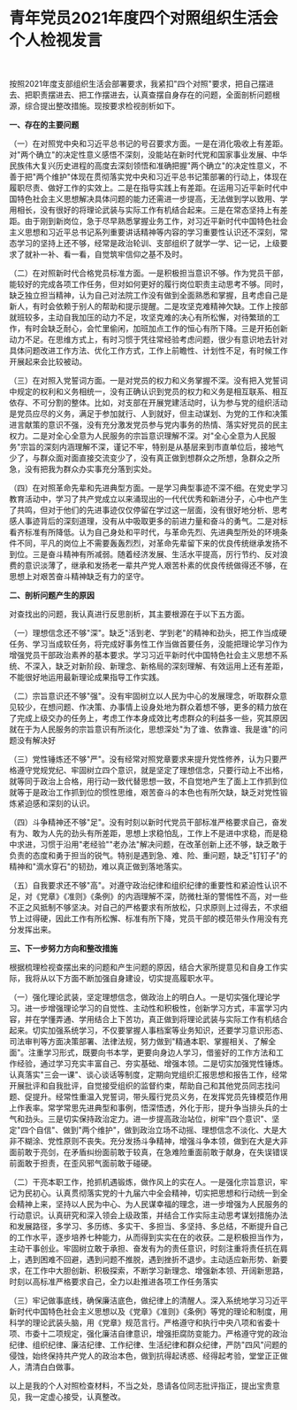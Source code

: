 # 青年党员2021年度四个对照组织生活会个人检视发言

 

按照2021年度支部组织生活会部署要求，我紧扣"四个对照"要求，把自己摆进去、把职责摆进去、把工作摆进去，认真查摆自身存在的问题，全面剖析问题根源，综合提出整改措施。现按要求检视剖析如下。

**一、存在的主要问题**

（一）在对照党中央和习近平总书记的号召要求方面。一是在消化吸收上有差距。对"两个确立"的决定性意义感悟不深刻，没能站在新时代党和国家事业发展、中华民族伟大复兴历史进程的高度去深刻领悟和准确把握"两个确立"的决定性意义，不善于把"两个维护"体现在贯彻落实党中央和习近平总书记策部署的行动上，体现在履职尽责、做好工作的实效上。二是在指导实践上有差距。在运用习近平新时代中国特色社会主义思想解决具体问题的能力还需进一步提高，无法做到学以致用、学用相长，没有很好的将理论武装与实际工作有机结合起来。三是在常态坚持上有差距。由于刚到新岗位，急于尽早熟悉掌握业务工作，对习近平新时代中国特色社会主义思想和习近平总书记系列重要讲话精神等内容的学习重要性认识还不深刻，常态学习的坚持上还不够，经常是政治轮训、支部组织了就学一学、记一记，上级要求了就补一补、看一看，自觉筑牢信仰之基不及时。

（二）在对照新时代合格党员标准方面。一是积极担当意识不够。作为党员干部，能较好的完成各项工作任务，但对如何更好的履行岗位职责主动思考不够。同时，缺乏独立担当精神，认为自己对法院工作没有做到全面熟悉和掌握，且考虑自己是新人，有时会依赖于别人的帮助和提示提醒。二是攻坚克难精神欠缺。工作上按部就班较多，主动自我加压的动力不足，攻坚克难的决心有所松懈，对待繁琐的工作，有时会缺乏耐心，会忙里偷闲，加班加点工作的恒心有所下降。三是开拓创新动力不足。在思维方式上，有时习惯于凭往常经验考虑问题，很少有意识地去针对具体问题改进工作方法、优化工作方式，工作上前瞻性、计划性不足，有时候工作开展起来会比较被动。

（三）在对照入党誓词方面。一是对党员的权力和义务掌握不深。没有把入党誓词中规定的权利和义务相统一，没有正确认识到党员的权力和义务是相互联系、相互依存、不可分割的整体。比如，对支部在开展党建活动时，认为参与党的组织活动是党员应尽的义务，满足于参加就行、人到就好，但主动谋划、为党的工作和决策进言献策的意识不强，没有充分激发党员参与党内事务的热情、落实好党员的民主权力。二是对全心全意为人民服务的宗旨意识理解不深。对"全心全意为人民服务"宗旨的深刻内涵理解不深，谨记不牢，特别是从基层来到市直单位后，接地气少了，与群众面对面直接交流变少了，没有真正做到想群众之所想，急群众之所急，没有把我为群众办实事充分落到实处。

（四）在对照革命先辈和先进典型方面。一是学习典型事迹不深不细。在党史学习教育活动中，学习了共产党成立以来涌现出的一代代优秀和新进分子，心中也产生了共鸣，但对于他们的先进事迹仅仅停留在学过这一层面，没有很好地分析、思考感人事迹背后的深刻道理，没有从中吸取更多的前进力量和奋斗的勇气。二是对标看齐标准有所降低。认为自己身处和平时代，与革命先烈、先进典型所处的环境条件不同，平凡的岗位上不需要轰轰烈烈，对革命先辈留下来的优良传统继承发扬不到位。三是奋斗精神有所减弱。随着经济发展、生活水平提高，厉行节约、反对浪费的意识淡薄了，继承和发扬老一辈共产党人艰苦朴素的优良传统做得还不够，在思想上对艰苦奋斗精神缺乏有力的坚守。

**二、剖析问题产生的原因**

对查找出的问题，我认真进行反思剖析，其主要根源在于以下五方面。

（一）理想信念还不够"深"。缺乏"活到老、学到老"的精神和劲头，把工作当成硬任务、学习当成软任务，将完成好事务性工作当做首要任务，没能把理论学习作为增强党员干部政治素养的基本要求。学习习近平新时代中国特色社会主义思想不系统、不深入，缺乏对新阶段、新理念、新格局的深刻理解、有效运用上还有差距，不能很好地运用最新理论成果指导工作实践。

（二）宗旨意识还不够"强"。没有牢固树立以人民为中心的发展理念，听取群众意见较少，在想问题、作决策、办事情上设身处地为群众着想不够，更多的精力放在了完成上级交办的任务上，考虑工作本身成效比考虑群众的利益多一些，究其原因就在于为人民服务的宗旨意识有所淡化，思想深处"为了谁、依靠谁、我是谁"的问题没有解决好

（三）党性锤炼还不够"严"。没有经常对照党章要求来提升党性修养，认为只要严格遵守党规党纪、牢固树立四个意识，就是坚定了理想信念，只要行动上不出格，就等同于政治上合格，用行动一致代替思想一致，不自觉地产生了面上工作抓到位就等于是政治工作抓到位的惯性思维，艰苦奋斗的本色也有所欠缺，缺乏对党性锻炼紧迫感和深刻的认识。

（四）斗争精神还不够"足"。没有时刻以新时代党员干部标准严格要求自己，奋发有为、敢为人先的劲头有所差距，思想上求稳怕乱，工作上不是进中求稳，而是稳中求进，习惯于沿用"老经验""老办法"解决问题，在改革创新上还不够，缺乏敢于负责的态度和勇于担当的锐气。特别是遇到急、难、险、重问题，缺乏"钉钉子"的精神和"滴水穿石"的韧劲，难以真正做到落地落实。

（五）自我要求还不够"高"。对遵守政治纪律和组织纪律的重要性和紧迫性认识不足，对《党章》《准则》《条例》的内涵理解不深，防微杜渐的警惕性不高，对一些不正之风抵制不够坚决。对自己的严格要求有所放松，只求原则上过得去，不求细节上过得硬，因此工作有所松懈、标准有所下降，党员干部的模范带头作用没有充分发挥出来。

**三、下一步努力方向和整改措施**

根据梳理检视查摆出来的问题和产生问题的原因，结合大家所提意见和自身工作实际，我将从以下方面不断加强自身建设，切实提高履职水平。

（一）强化理论武装，坚定理想信念，做政治上的明白人。一是切实强化理论学习。进一步增强理论学习的自觉性、主动性和积极性，创新学习方式，丰富学习内容，并在学懂弄通、学用结合上下苦功，真正做到将理论武装与实际工作有机结合起来。切实加强系统学习，不仅要掌握人事档案等业务知识，还要学习意识形态、司法审判等方面决策部署、法律法规，努力做到"精通本职、掌握相关、了解全面"。注重学习形式，既要向书本学，更要向身边人学习，借鉴好的工作方法和工作经验，通过学习充实丰富自己、夯实基础、增强本领。二是切实加强党性锤炼。认真落实"三会一课"、谈心谈话等制度，定期向党组织汇报思想和报告工作，经常开展批评和自我批评，自觉接受组织的监督约束，帮助自己和其他党员同志找问题、促提升。经常性重温入党誓词，带头履行党员义务，在发挥党员先锋模范作用上作表率。常学常思先进典型和事例，悟深悟透，外化于形，提升争当排头兵的士气和劲头。三是切实保持政治定力。进一步提高政治站位，树牢"四个意识"、坚定"四个自信"、做到"两个维护"，做到政治立场不动摇、理想信念不淡化、大是大非不糊涂、党性原则不丧失。充分发扬斗争精神，增强斗争本领，做到在大是大非面前敢于亮剑，在矛盾纠纷面前敢于较真，在急难险重面前敢于献身，在失误错误前面敢于担责，在歪风邪气面前敢于碰硬。

（二）干亮本职工作，抢抓机遇锻炼，做作风上的实在人。一是强化宗旨意识，牢记为民初心。认真贯彻落实党的十九届六中全会精神，切实把思想和行动统一到全会精神上来，坚持以人民为中心、为人民谋幸福的理念，进一步增强为人民服务的行动意识。认真研究和深入领会上级政策，并结合工作实际主动思考谋划措施办法和发展路径，多学习、多历练、多实干、多担当、多坚持、多总结，不断提升自己的工作水平，逐步培养七种能力，从而得到实实在在的收获。二是积极担当作为，主动干事创业。牢固树立敢于承担、奋发有为的责任意识，时刻注重将责任抗在肩上，遇到困难不回避，遇到问题不推脱，遇到挫折不退步。主动适应新形势、新要求，在工作中大胆创新、积极探索，不断学习新理念、增强新本领、开阔新思路，时刻以高标准严格要求自己，全力以赴推进各项工作任务落实

（三）牢记做事底线，确保廉洁底色，做纪律上的清醒人。深入系统地学习习近平新时代中国特色社会主义思想以及《党章》《准则》《条例》等党的理论和制度，用科学的理论武装头脑，用《党章》规范言行。严格遵守和执行中央八项和省委十项、市委十二项规定，强化廉洁自律意识，增强拒腐防变能力。严格遵守党的政治纪律、组织纪律、廉洁纪律、工作纪律、生活纪律和群众纪律，严防"四风"问题的侵蚀，始终保持共产党人的政治本色，做到抗得起诱惑、经得起考验，堂堂正正做人，清清白白做事。

以上是我的个人对照检查材料，不当之处，恳请各位同志批评指正，提出宝贵意见，我一定虚心接受，认真整改。
